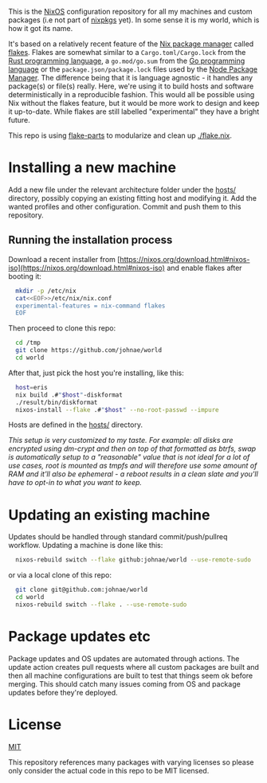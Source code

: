 This is the [NixOS](https://nixos.org) configuration repository for all my machines and custom packages (i.e not part of [nixpkgs](https://github.com/nixos/nixpkgs) yet). In some sense it is my world, which is how it got its name.

It's based on a relatively recent feature of the [Nix package manager](https://nixos.org) called [flakes](https://nixos.wiki/wiki/Flakes). Flakes are somewhat similar to a `Cargo.toml/Cargo.lock` from the [Rust programming language](https://rust-lang.org), a `go.mod/go.sum` from the [Go programming language](https://golang.org/) or the `package.json/package.lock` files used by the [Node Package Manager](https://www.npmjs.com/). The difference being that it is language agnostic - it handles any package(s) or file(s) really. Here, we're using it to build hosts and software deterministically in a reproducible fashion. This would all be possible using Nix without the flakes feature, but it would be more work to design and keep it up-to-date. While flakes are still labelled "experimental" they have a bright future.

This repo is using [flake-parts](https://flake.parts) to modularize and clean up [./flake.nix](./flake.nix).

# Installing a new machine

Add a new file under the relevant architecture folder under the [hosts/](hosts/) directory, possibly copying an existing fitting host and modifying it. Add the wanted profiles and other configuration. Commit and push them to this repository.

## Running the installation process

Download a recent installer from [https://nixos.org/download.html#nixos-iso](https://nixos.org/download.html#nixos-iso) and enable flakes after booting it:

```sh
  mkdir -p /etc/nix
  cat<<EOF>>/etc/nix/nix.conf
  experimental-features = nix-command flakes
  EOF
```

Then proceed to clone this repo:

```sh
  cd /tmp
  git clone https://github.com/johnae/world
  cd world
```

After that, just pick the host you're installing, like this:

```sh
  host=eris
  nix build .#"$host"-diskformat
  ./result/bin/diskformat
  nixos-install --flake .#"$host" --no-root-passwd --impure
```

Hosts are defined in the [hosts/](hosts/) directory.

_This setup is very customized to my taste. For example: all disks are encrypted using dm-crypt and then on top of that formatted as btrfs, swap is automatically setup to a "reasonable" value that is not ideal for a lot of use cases, root is mounted as tmpfs and will therefore use some amount of RAM and it'll also be ephemeral - a reboot results in a clean slate and you'll have to opt-in to what you want to keep._

# Updating an existing machine

Updates should be handled through standard commit/push/pullreq workflow. Updating a machine is done like this:

```sh
  nixos-rebuild switch --flake github:johnae/world --use-remote-sudo
```

or via a local clone of this repo:

```sh
  git clone git@github.com:johnae/world
  cd world
  nixos-rebuild switch --flake . --use-remote-sudo
```

# Package updates etc

Package updates and OS updates are automated through actions. The update action creates pull requests where all custom packages are built and then all machine configurations are built to test that things seem ok before merging. This should catch many issues coming from OS and package updates before they're deployed.

# License
[MIT](https://choosealicense.com/licenses/mit)

This repository references many packages with varying licenses so please only consider the actual code in this repo to be MIT licensed.
